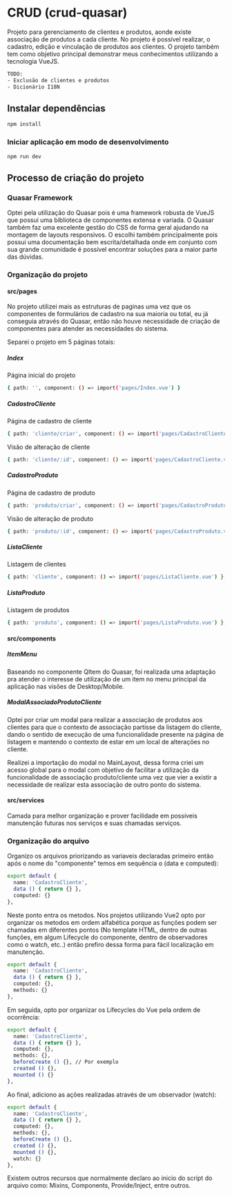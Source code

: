 # CRUD (crud-quasar)

Projeto para gerenciamento de clientes e produtos, aonde existe associação de produtos a cada cliente. No projeto é possível realizar, o cadastro, edição e vinculação de produtos aos clientes. 
O projeto também tem como objetivo principal demonstrar meus conhecimentos utilizando a tecnologia VueJS.

```bash 
TODO:
- Exclusão de clientes e produtos
- Dicionário I18N
```

## Instalar dependências
```bash
npm install
```

### Iniciar aplicação em modo de desenvolvimento
```bash
npm run dev
```

## Processo de criação do projeto

### Quasar Framework
Optei pela utilização do Quasar pois é uma framework robusta de VueJS que possui uma biblioteca de componentes extensa e variada. O Quasar também faz uma excelente gestão do CSS de forma geral ajudando na montagem de layouts responsivos. O escolhi também principalmente pois possui uma documentação bem escrita/detalhada onde em conjunto com sua grande comunidade é possível encontrar soluções para a maior parte das dúvidas.

### Organização do projeto

#### src/pages
No projeto utilizei mais as estruturas de paginas uma vez que os componentes de formulários de cadastro na sua maioria ou total, eu já conseguia através do Quasar, então não houve necessidade de criação de componentes para atender as necessidades do sistema.

Separei o projeto em 5 páginas totais:
##### Index
Página inicial do projeto
```bash
{ path: '', component: () => import('pages/Index.vue') }
```

##### CadastroCliente
Página de cadastro de cliente
```bash
{ path: 'cliente/criar', component: () => import('pages/CadastroCliente.vue') },
```

Visão de alteração de cliente
```bash
{ path: 'cliente/:id', component: () => import('pages/CadastroCliente.vue') },
```

##### CadastroProduto
Página de cadastro de produto
```bash
{ path: 'produto/criar', component: () => import('pages/CadastroProduto.vue') },
```

Visão de alteração de produto
```bash
{ path: 'produto/:id', component: () => import('pages/CadastroProduto.vue') }
```

                        
##### ListaCliente
Listagem de clientes
```bash
{ path: 'cliente', component: () => import('pages/ListaCliente.vue') },
```

##### ListaProduto
Listagem de produtos
```bash
{ path: 'produto', component: () => import('pages/ListaProduto.vue') },
```

#### src/components

##### ItemMenu
  Baseando no componente QItem do Quasar, foi realizada uma adaptação pra atender o interesse de utilização de um item no menu principal da aplicação nas visões de Desktop/Mobile.

##### ModalAssociadoProdutoCliente
  Optei por criar um modal para realizar a associação de produtos aos clientes para que o contexto de associação partisse da listagem do cliente, dando o sentido de execução de uma funcionalidade presente na página de listagem e mantendo o contexto de estar em um local de alterações no cliente.

  Realizei a importação do modal no MainLayout, dessa forma criei um acesso global para o modal com objetivo de facilitar a utilização da funcionalidade de associação produto/cliente uma vez que vier a existir a necessidade de realizar esta associação de outro ponto do sistema.

#### src/services
Camada para melhor organização e prover facilidade em possíveis manutenção futuras nos serviços e suas chamadas serviços.

### Organização do arquivo
Organizo os arquivos priorizando as variaveis declaradas primeiro então após o nome do "componente" temos em sequência o (data e computed):
```bash
export default {
  name: 'CadastroCliente',
  data () { return {} },
  computed: {}
},
```

Neste ponto entra os metodos. Nos projetos utilizando Vue2 opto por organizar os metodos em ordem alfabética porque as funções podem ser chamadas em diferentes pontos (No template HTML, dentro de outras funções, em algum Lifecycle do componente, dentro de observadores como o watch, etc..) então prefiro dessa forma para fácil localização em manutenção.

```bash
export default {
  name: 'CadastroCliente',
  data () { return {} },
  computed: {},
  methods: {}
},
```
Em seguida, opto por organizar os Lifecycles do Vue pela ordem de ocorrência:

```bash
export default {
  name: 'CadastroCliente',
  data () { return {} },
  computed: {},
  methods: {},
  beforeCreate () {}, // Por exemplo
  created () {},
  mounted () {}
},
```
Ao final, adiciono as ações realizadas através de um observador (watch):

```bash
export default {
  name: 'CadastroCliente',
  data () { return {} },
  computed: {},
  methods: {},
  beforeCreate () {},
  created () {},
  mounted () {},
  watch: {}
},
```
Existem outros recursos que normalmente declaro ao inicio do script do arquivo como: Mixins, Components, Provide/Inject, entre outros.
